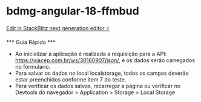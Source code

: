# bdmg-angular-18-ffmbud

[Edit in StackBlitz next generation editor ⚡️](https://stackblitz.com/~/github.com/charlesgithubgit/bdmg-angular-18-ffmbud)

*** Guia Rápido ***

- Ao inicializar a aplicação é realizada a requisição para a API: https://viacep.com.br/ws/30160907/json/, 
  e os dados serão carregados no fórmulario.
- Para salvar os dados no local localstorage, todos os campos deverão estar preenchidos conforme item 7 do teste.
- Para verificar os dados salvos, recarregar a página ou verificar no Devtools do navegador > Application > Storage > Local Storage